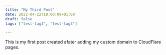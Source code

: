 ```yaml
---
title: "My Third Post"
date: 2022-04-22T10:00:09+01:00
draft: false
tags: ["test-tag1", "test-tag3"] 

---
```

This is my first post created afater adding my custom domain to CloudFlare pages.
